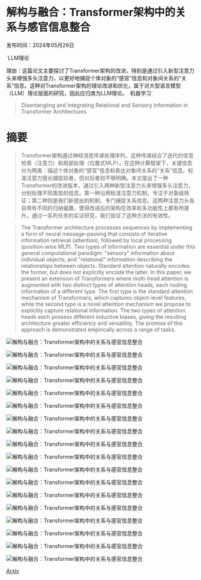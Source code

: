 # 解构与融合：Transformer架构中的关系与感官信息整合

发布时间：2024年05月26日

`LLM理论

理由：这篇论文主要探讨了Transformer架构的改进，特别是通过引入新型注意力头来增强多头注意力，以更好地捕捉个体对象的“感官”信息和对象间关系的“关系”信息。这种对Transformer架构的理论改进和优化，属于对大型语言模型（LLM）理论层面的研究，因此应归类为LLM理论。` `机器学习`

> Disentangling and Integrating Relational and Sensory Information in Transformer Architectures

# 摘要

> Transformer架构通过神经消息传递处理序列，这种传递结合了迭代的信息检索（注意力）和局部处理（位置式MLP）。在这种计算框架下，关键信息分为两类：描述个体对象的“感官”信息和表达对象间关系的“关系”信息。标准注意力擅长捕捉前者，但对后者则不够明确。本文提出了一种Transformer的改进版本，通过引入两种新型注意力头来增强多头注意力，分别处理不同类型的信息。第一种沿用标准注意力机制，专注于对象级特征；第二种则是我们新提出的机制，专门捕捉关系信息。这两种注意力头各自带有不同的归纳偏置，使得改进后的架构在效率和多功能性上都有所提升。通过一系列任务的实证研究，我们验证了这种方法的有效性。

> The Transformer architecture processes sequences by implementing a form of neural message-passing that consists of iterative information retrieval (attention), followed by local processing (position-wise MLP). Two types of information are essential under this general computational paradigm: "sensory" information about individual objects, and "relational" information describing the relationships between objects. Standard attention naturally encodes the former, but does not explicitly encode the latter. In this paper, we present an extension of Transformers where multi-head attention is augmented with two distinct types of attention heads, each routing information of a different type. The first type is the standard attention mechanism of Transformers, which captures object-level features, while the second type is a novel attention mechanism we propose to explicitly capture relational information. The two types of attention heads each possess different inductive biases, giving the resulting architecture greater efficiency and versatility. The promise of this approach is demonstrated empirically across a range of tasks.

![解构与融合：Transformer架构中的关系与感官信息整合](../../../paper_images/2405.16727/x1.png)

![解构与融合：Transformer架构中的关系与感官信息整合](../../../paper_images/2405.16727/x2.png)

![解构与融合：Transformer架构中的关系与感官信息整合](../../../paper_images/2405.16727/x3.png)

![解构与融合：Transformer架构中的关系与感官信息整合](../../../paper_images/2405.16727/x4.png)

![解构与融合：Transformer架构中的关系与感官信息整合](../../../paper_images/2405.16727/x5.png)

![解构与融合：Transformer架构中的关系与感官信息整合](../../../paper_images/2405.16727/x6.png)

![解构与融合：Transformer架构中的关系与感官信息整合](../../../paper_images/2405.16727/x7.png)

![解构与融合：Transformer架构中的关系与感官信息整合](../../../paper_images/2405.16727/x8.png)

![解构与融合：Transformer架构中的关系与感官信息整合](../../../paper_images/2405.16727/x9.png)

![解构与融合：Transformer架构中的关系与感官信息整合](../../../paper_images/2405.16727/x10.png)

![解构与融合：Transformer架构中的关系与感官信息整合](../../../paper_images/2405.16727/x11.png)

![解构与融合：Transformer架构中的关系与感官信息整合](../../../paper_images/2405.16727/x12.png)

![解构与融合：Transformer架构中的关系与感官信息整合](../../../paper_images/2405.16727/x13.png)

![解构与融合：Transformer架构中的关系与感官信息整合](../../../paper_images/2405.16727/x14.png)

![解构与融合：Transformer架构中的关系与感官信息整合](../../../paper_images/2405.16727/x15.png)

![解构与融合：Transformer架构中的关系与感官信息整合](../../../paper_images/2405.16727/x16.png)

![解构与融合：Transformer架构中的关系与感官信息整合](../../../paper_images/2405.16727/x17.png)

![解构与融合：Transformer架构中的关系与感官信息整合](../../../paper_images/2405.16727/x18.png)

[Arxiv](https://arxiv.org/abs/2405.16727)